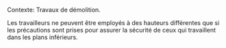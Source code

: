 Contexte: Travaux de démolition.

Les travailleurs ne peuvent être employés à des hauteurs différentes que si les précautions sont prises pour assurer la sécurité de ceux qui travaillent dans les plans inférieurs.